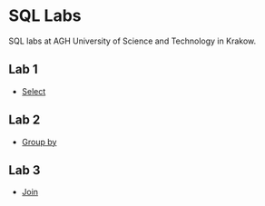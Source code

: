 # SQL Labs

SQL labs at AGH University of Science and Technology in Krakow.

## Lab 1

* [Select](01-select/README.md)

## Lab 2

* [Group by](02-group/README.md)

## Lab 3

* [Join](03-join/README.md)
